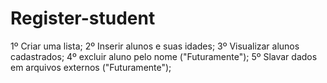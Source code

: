 # Register-student

1º Criar uma lista;
2º Inserir alunos e suas idades;
3º Visualizar alunos cadastrados;
4º excluir aluno pelo nome ("Futuramente");
5º Slavar dados em arquivos externos ("Futuramente");
